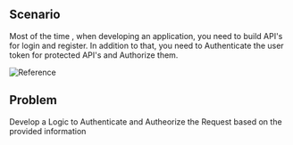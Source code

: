 ## Scenario

Most of the time , when developing an application, you need to build API's for login and register. In addition to that, you need to Authenticate the user token for protected API's and Authorize them.

<!-- authenticate_backend.png Comes here -->
![Reference](https://github.com/ganeshmani/solve_scenarios/blob/master/Image_References/authenticate_backend.png)

## Problem

Develop a Logic to Authenticate and Autheorize the Request based on the provided information

